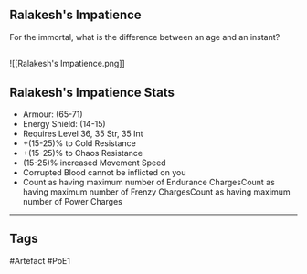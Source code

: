 ## Ralakesh's Impatience
For the immortal, what is the difference
between an age and an instant?
##
![[Ralakesh's Impatience.png]]
## Ralakesh's Impatience Stats
- Armour: (65-71)
- Energy Shield: (14-15)
- Requires Level 36, 35 Str, 35 Int
- +(15-25)% to Cold Resistance
- +(15-25)% to Chaos Resistance
- (15-25)% increased Movement Speed
- Corrupted Blood cannot be inflicted on you
- Count as having maximum number of Endurance ChargesCount as having maximum number of Frenzy ChargesCount as having maximum number of Power Charges


---
## Tags
#Artefact
#PoE1